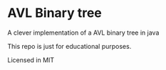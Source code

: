 # AVL Binary tree

A clever implementation of a AVL binary tree in java

This repo is just for educational purposes.

Licensed in MIT